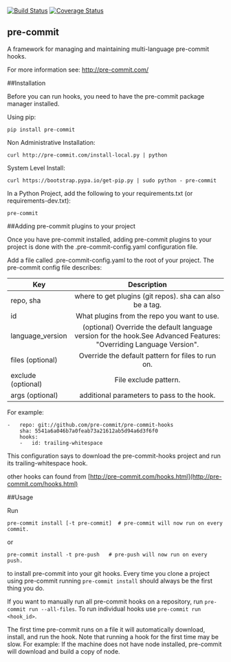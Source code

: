 [![Build Status](https://travis-ci.org/pre-commit/pre-commit.svg?branch=master)](https://travis-ci.org/pre-commit/pre-commit)
[![Coverage Status](https://img.shields.io/coveralls/pre-commit/pre-commit.svg?branch=master)](https://coveralls.io/r/pre-commit/pre-commit)

## pre-commit

A framework for managing and maintaining multi-language pre-commit hooks.

For more information see: http://pre-commit.com/


##Installation


Before you can run hooks, you need to have the pre-commit package manager installed.

Using pip:

    pip install pre-commit

Non Administrative Installation:

    curl http://pre-commit.com/install-local.py | python

System Level Install:

    curl https://bootstrap.pypa.io/get-pip.py | sudo python - pre-commit

In a Python Project, add the following to your requirements.txt (or requirements-dev.txt):

    pre-commit

##Adding pre-commit plugins to your project

Once you have pre-commit installed, adding pre-commit plugins to your project is done with the .pre-commit-config.yaml configuration file.

Add a file called .pre-commit-config.yaml to the root of your project. The pre-commit config file describes:

| Key             | Description   |
| --------------- |:-------------:|
|repo, sha| 	where to get plugins (git repos). sha can also be a tag.|
|id| 	What plugins from the repo you want to use.|
|language_version| 	(optional) Override the default language version for the hook.See Advanced Features: "Overriding Language Version".|
|files 	(optional)| Override the default pattern for files to run on.|
|exclude 	(optional)| File exclude pattern.|
|args 	(optional)|   additional parameters to pass to the hook.|

For example:

    -   repo: git://github.com/pre-commit/pre-commit-hooks
        sha: 5541a6a046b7a0feab73a21612ab5d94a6d3f6f0
        hooks:
        -   id: trailing-whitespace

This configuration says to download the pre-commit-hooks project and run its trailing-whitespace hook.

other hooks can found from [http://pre-commit.com/hooks.html](http://pre-commit.com/hooks.html)


##Usage


Run

	pre-commit install [-t pre-commit]  # pre-commit will now run on every commit.

or

	pre-commit install -t pre-push	 # pre-push will now run on every push.

to install pre-commit into your git hooks. Every time you clone a project using pre-commit running `pre-commit install` should always be the first thing you do.

If you want to manually run all pre-commit hooks on a repository, run `pre-commit run --all-files`. To run individual hooks use `pre-commit run <hook_id>`.

The first time pre-commit runs on a file it will automatically download, install, and run the hook. Note that running a hook for the first time may be slow. For example: If the machine does not have node installed, pre-commit will download and build a copy of node.
